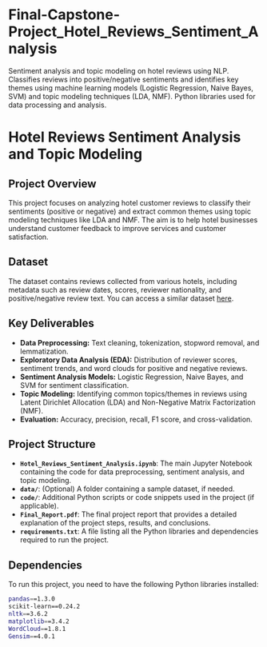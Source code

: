 # Final-Capstone-Project_Hotel_Reviews_Sentiment_Analysis
Sentiment analysis and topic modeling on hotel reviews using NLP. Classifies reviews into positive/negative sentiments and identifies key themes using machine learning models (Logistic Regression, Naive Bayes, SVM) and topic modeling techniques (LDA, NMF). Python libraries used for data processing and analysis.
# Hotel Reviews Sentiment Analysis and Topic Modeling

## Project Overview

This project focuses on analyzing hotel customer reviews to classify their sentiments (positive or negative) and extract common themes using topic modeling techniques like LDA and NMF. The aim is to help hotel businesses understand customer feedback to improve services and customer satisfaction.

## Dataset

The dataset contains reviews collected from various hotels, including metadata such as review dates, scores, reviewer nationality, and positive/negative review text. You can access a similar dataset [here](https://www.kaggle.com/code/jonathanoheix/sentiment-analysis-with-hotel-reviews/notebook#Conclusion).

## Key Deliverables

- **Data Preprocessing:** Text cleaning, tokenization, stopword removal, and lemmatization.
- **Exploratory Data Analysis (EDA):** Distribution of reviewer scores, sentiment trends, and word clouds for positive and negative reviews.
- **Sentiment Analysis Models:** Logistic Regression, Naive Bayes, and SVM for sentiment classification.
- **Topic Modeling:** Identifying common topics/themes in reviews using Latent Dirichlet Allocation (LDA) and Non-Negative Matrix Factorization (NMF).
- **Evaluation:** Accuracy, precision, recall, F1 score, and cross-validation.

## Project Structure

- **`Hotel_Reviews_Sentiment_Analysis.ipynb`**: The main Jupyter Notebook containing the code for data preprocessing, sentiment analysis, and topic modeling.
- **`data/`**: (Optional) A folder containing a sample dataset, if needed.
- **`code/`**: Additional Python scripts or code snippets used in the project (if applicable).
- **`Final_Report.pdf`**: The final project report that provides a detailed explanation of the project steps, results, and conclusions.
- **`requirements.txt`**: A file listing all the Python libraries and dependencies required to run the project.
  
## Dependencies

To run this project, you need to have the following Python libraries installed:

```bash
pandas==1.3.0
scikit-learn==0.24.2
nltk==3.6.2
matplotlib==3.4.2
WordCloud==1.8.1
Gensim==4.0.1

